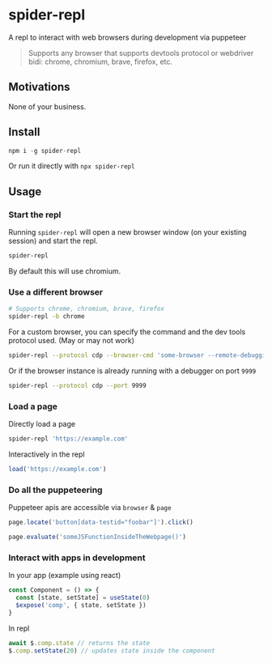 # spider-repl
A repl to interact with web browsers during development via puppeteer

> Supports any browser that supports devtools protocol or webdriver bidi: chrome, chromium, brave, firefox, etc.


## Motivations
None of your business.


## Install

```js
npm i -g spider-repl
```

Or run it directly with `npx spider-repl`


## Usage

### Start the repl
Running `spider-repl` will open a new browser window (on your existing session) and start the repl.
```sh
spider-repl
```

By default this will use chromium.


### Use a different browser
```sh
# Supports chrome, chromium, brave, firefox
spider-repl -b chrome
```

For a custom browser, you can specify the command and the dev tools protocol used. (May or may not work)
```sh
spider-repl --protocol cdp --browser-cmd 'some-browser --remote-debugging-port=9999' --port 9999
```

Or if the browser instance is already running with a debugger on port `9999`
```sh
spider-repl --protocol cdp --port 9999
```


### Load a page
Directly load a page
```sh
spider-repl 'https://example.com'
```

Interactively in the repl
```js
load('https://example.com')
```


### Do all the puppeteering
Puppeteer apis are accessible via `browser` & `page`
```js
page.locate('button[data-testid="foobar"]').click()

page.evaluate('someJSFunctionInsideTheWebpage()')
```


### Interact with apps in development

In your app (example using react)
```js
const Component = () => {
  const [state, setState] = useState(0)
  $expose('comp', { state, setState })
}
```

In repl
```js
await $.comp.state // returns the state
$.comp.setState(20) // updates state inside the component
```

